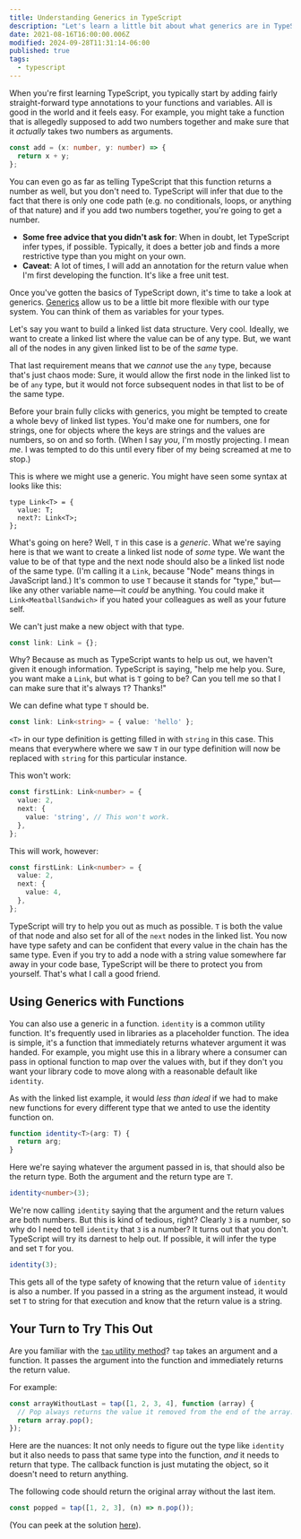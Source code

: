 ```yaml
---
title: Understanding Generics in TypeScript
description: "Let's learn a little bit about what generics are in TypeScript, why they're useful, and how to use them."
date: 2021-08-16T16:00:00.006Z
modified: 2024-09-28T11:31:14-06:00
published: true
tags:
  - typescript
---
```


When you're first learning TypeScript, you typically start by adding fairly straight-forward type annotations to your functions and variables. All is good in the world and it feels easy. For example, you might take a function that is allegedly supposed to add two numbers together and make sure that it _actually_ takes two numbers as arguments.

```ts
const add = (x: number, y: number) => {
  return x + y;
};
```

You can even go as far as telling TypeScript that this function returns a number as well, but you don't need to. TypeScript will infer that due to the fact that there is only one code path (e.g. no conditionals, loops, or anything of that nature) and if you add two numbers together, you're going to get a number.

- **Some free advice that you didn't ask for**: When in doubt, let TypeScript infer types, if possible. Typically, it does a better job and finds a more restrictive type than you might on your own.
- **Caveat**: A lot of times, I will add an annotation for the return value when I'm first developing the function. It's like a free unit test.

Once you've gotten the basics of TypeScript down, it's time to take a look at generics. [Generics][gen] allow us to be a little bit more flexible with our type system. You can think of them as variables for your types.

[gen]: https://www.typescriptlang.org/docs/handbook/2/generics.html

Let's say you want to build a linked list data structure. Very cool. Ideally, we want to create a linked list where the value can be of any type. But, we want all of the nodes in any given linked list to be of the _same_ type.

That last requirement means that we _cannot_ use the `any` type, because that's just chaos mode: Sure, it would allow the first node in the linked list to be of `any` type, but it would not force subsequent nodes in that list to be of the same type.

Before your brain fully clicks with generics, you might be tempted to create a whole bevy of linked list types. You'd make one for numbers, one for strings, one for objects where the keys are strings and the values are numbers, so on and so forth. (When I say _you_, I'm mostly projecting. I mean _me_. I was tempted to do this until every fiber of my being screamed at me to stop.)

This is where we might use a generic. You might have seen some syntax at looks like this:

```tsx
type Link<T> = {
  value: T;
  next?: Link<T>;
};
```

What's going on here? Well, `T` in this case is a _generic_. What we're saying here is that we want to create a linked list node of _some_ type. We want the value to be of that type and the next node should also be a linked list node of the same type. (I'm calling it a `Link`, because "Node" means things in JavaScript land.) It's common to use `T` because it stands for "type," but—like any other variable name—it _could_ be anything. You could make it `Link<MeatballSandwich>` if you hated your colleagues as well as your future self.

We can't just make a new object with that type.

```ts
const link: Link = {};
```

Why? Because as much as TypeScript wants to help us out, we haven't given it enough information. TypeScript is saying, "help me help you. Sure, you want make a `Link`, but what is `T` going to be? Can you tell me so that I can make sure that it's always `T`? Thanks!"

We can define what type `T` should be.

```ts
const link: Link<string> = { value: 'hello' };
```

`<T>` in our type definition is getting filled in with `string` in this case. This means that everywhere where we saw `T` in our type definition will now be replaced with `string` for this particular instance.

This won't work:

```ts
const firstLink: Link<number> = {
  value: 2,
  next: {
    value: 'string', // This won't work.
  },
};
```

This will work, however:

```ts
const firstLink: Link<number> = {
  value: 2,
  next: {
    value: 4,
  },
};
```

TypeScript will try to help you out as much as possible. `T` is both the value of that node and also set for all of the `next` nodes in the linked list. You now have type safety and can be confident that every value in the chain has the same type. Even if you try to add a node with a string value somewhere far away in your code base, TypeScript will be there to protect you from yourself. That's what I call a good friend.

## Using Generics with Functions

You can also use a generic in a function. `identity` is a common utility function. It's frequently used in libraries as a placeholder function. The idea is simple, it's a function that immediately returns whatever argument it was handed. For example, you might use this in a library where a consumer can pass in optional function to map over the values with, but if they don't you want your library code to move along with a reasonable default like `identity`.

As with the linked list example, it would _less than ideal_ if we had to make new functions for every different type that we anted to use the identity function on.

```ts
function identity<T>(arg: T) {
  return arg;
}
```

Here we're saying whatever the argument passed in is, that should also be the return type. Both the argument and the return type are `T`.

```ts
identity<number>(3);
```

We're now calling `identity` saying that the argument and the return values are both numbers. But this is kind of tedious, right? Clearly `3` is a number, so why do I need to tell `identity` that `3` is a number? It turns out that you don't. TypeScript will try its darnest to help out. If possible, it will infer the type and set `T` for you.

```ts
identity(3);
```

This gets all of the type safety of knowing that the return value of `identity` is also a number. If you passed in a string as the argument instead, it would set `T` to string for that execution and know that the return value is a string.

## Your Turn to Try This Out

Are you familiar with the [`tap` utility method](https://lodash.com/docs/#tap)? `tap` takes an argument and a function. It passes the argument into the function and immediately returns the return value.

For example:

```js
const arrayWithoutLast = tap([1, 2, 3, 4], function (array) {
  // Pop always returns the value it removed from the end of the array.
  return array.pop();
});
```

Here are the nuances: It not only needs to figure out the type like `identity` but it also needs to pass that same type into the function, _and_ it needs to return that type. The callback function is just mutating the object, so it doesn't need to return anything.

The following code should return the original array without the last item.

```ts
const popped = tap([1, 2, 3], (n) => n.pop());
```

(You can peek at the solution [here](https://gist.github.com/stevekinney/d14cbaff3e0aa8ee3e1dcf96837af1ca)).
